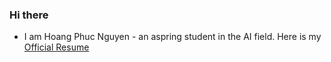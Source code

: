 ### Hi there 
- I am Hoang Phuc Nguyen - an aspring student in the AI field. Here is my [Official Resume](https://docs.google.com/document/d/1zhhbUuJ5n3iz5Mn8-9wDdCytPc7F28D8xCkccywoEHg/edit?usp=sharing)


